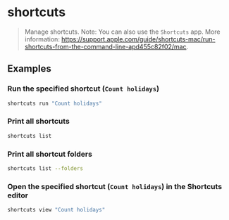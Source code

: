 # shortcuts

> Manage shortcuts. Note: You can also use the `Shortcuts` app. More information: <https://support.apple.com/guide/shortcuts-mac/run-shortcuts-from-the-command-line-apd455c82f02/mac>.

## Examples

### Run the specified shortcut (`Count holidays`)

```bash
shortcuts run "Count holidays"
```

### Print all shortcuts

```bash
shortcuts list
```

### Print all shortcut folders

```bash
shortcuts list --folders
```

### Open the specified shortcut (`Count holidays`) in the Shortcuts editor

```bash
shortcuts view "Count holidays"
```
